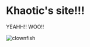 # Khaotic's site!!!

YEAHH!! WOO!!

![clownfish](https://images.unsplash.com/photo-1690251670447-875f76c71e9b?fm=jpg&q=60&w=3000&ixlib=rb-4.0.3&ixid=M3wxMjA3fDB8MHxwaG90by1yZWxhdGVkfDQ1fHx8ZW58MHx8fHx8)
